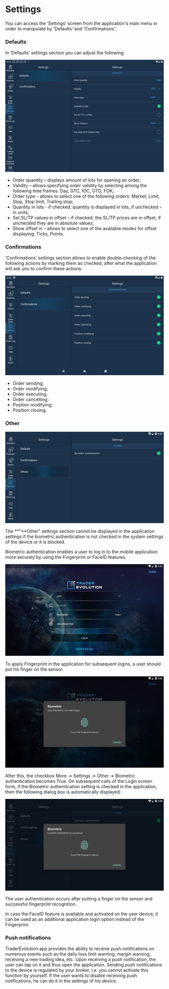 # Settings

You can access the ‘Settings’ screen from the application's main menu in order to manipulate by 'Defaults' and 'Confirmations':

### **Defaults**

In ‘Defaults’ settings section you can adjust the following:

![](../../../.gitbook/assets/55%20%282%29.png)

* Order quantity – displays amount of lots for opening an order;
* Validity – allows specifying order validity by selecting among the following time frames: Day, GTC, IOC, GTD, FOK;
* Order type – allows to select one of the following orders: Market, Limit, Stop, Stop limit, Trailing stop;
* Quantity in lots - if checked, quantity is displayed in lots, if unchecked – in units;
* Set SL/TP values in offset – if checked, the SL/TP prices are in offset, if unchecked they are in absolute values;
* Show offset in – allows to select one of the available modes for offset displaying: Ticks, Points.

### **Confirmations**

‘Confirmations’ settings section allows to enable double-checking of the following actions by marking them as checked, after what the application will ask you to confirm these actions:

![](../../../.gitbook/assets/2%20%2891%29.png)

* Order sending;
* Order modifying;
* Order executing;
* Order cancelling;
* Position modifying;
* Position closing.

### Other

![](../../../.gitbook/assets/2%20%28121%29.png)

The **"**Other" settings section cannot be displayed in the application settings if the biometric authentication is not checked in the system settings of the device or it is blocked. 

Biometric authentication enables a user to log in to the mobile application more securely by using the Fingerprint or FaceID features.

![](../../../.gitbook/assets/4%20%2867%29.png)

To apply Fingerprint in the application for subsequent logins, a user should put his finger on the sensor.

![](../../../.gitbook/assets/3%20%2897%29.png)

After this, the checkbox More -&gt; Settings -&gt; Other -&gt; Biometric authentication becomes True. On subsequent calls of the Login screen form, if the Biometric authentication setting is checked in the application, then the following dialog box is automatically displayed:

![](../../../.gitbook/assets/1%20%28142%29.png)

The user authentication occurs after putting a finger on the sensor and successful fingerprint recognition.

In case the FaceID feature is available and activated on the user device, it can be used as an additional application login option instead of the Fingerprint.

### Push notifications

TraderEvolution app provides the ability to receive push notifications on numerous events such as the daily loss limit warning, margin warning, receiving a new trading idea, etc. Upon receiving a push notification, the user can tap on it and thus open the application. Sending push notifications to the device is regulated by your broker, i.e. you cannot activate this function by yourself. If the user wants to disable receiving push notifications, he can do it in the settings of his device.

